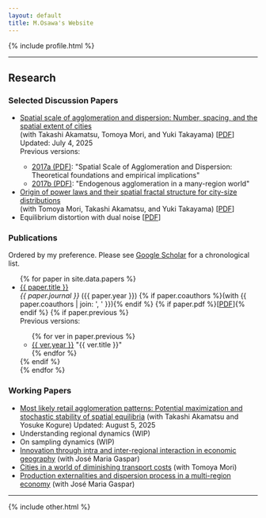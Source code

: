 ```yaml
---
layout: default
title: M.Osawa's Website
---
```


{% include profile.html %}

<hr>

<h2>Research</h2>

<h3>Selected Discussion Papers</h3>

<ul class="ref-list">
    <li><a href="https://arxiv.org/abs/1912.05113">Spatial scale of agglomeration and dispersion: Number, spacing, and the spatial extent of cities</a><br>(with Takashi Akamatsu, Tomoya Mori, and Yuki Takayama) [<a href="https://arxiv.org/pdf/1912.05113">PDF</a>] <span class="red-like">Updated: July 4, 2025</span>
    <div class="note">Previous versions: 
    <ul class="ref-prev">
        <li><a href="https://www.rieti.go.jp/jp/publications/dp/17e125.pdf" alt="Spatial scale of agglomeration and dispersion: Theoretical foundations and empirical implications">2017a (PDF)</a>: "Spatial Scale of Agglomeration and Dispersion: Theoretical foundations and empirical implications"</li>
        <li><a href="https://mpra.ub.uni-muenchen.de/97496/1/MPRA_paper_97496.pdf" alt="Endogenous agglomeration in a many-region world">2017b (PDF)</a>: "Endogenous agglomeration in a many-region world"</li>
    </ul>
    </div>
    </li>
    <li><a href="https://arxiv.org/abs/2207.05346">Origin of power laws and their spatial fractal structure for city-size distributions</a><br> (with Tomoya Mori, Takashi Akamatsu, and Yuki Takayama)  [<a href="https://arxiv.org/pdf/2207.05346">PDF</a>]
    </li>
    <li>Equilibrium distortion with dual noise [<a href="notes/draft/SLD.pdf">PDF</a>]
    </li>
</ul>

<h3>Publications</h3>

Ordered by my preference. Please see <a href="https://scholar.google.co.jp/citations?user=qKxF-dkAAAAJ" target="_blank">Google Scholar</a> for a chronological list. 

<ul class="ref-list">
  {% for paper in site.data.papers %}
    <li>
      <a href="{{ paper.url }}" class="paper-title">{{ paper.title }}</a> <br>
      <em class="red-like">{{ paper.journal }}</em> ({{ paper.year }}) 
      {% if paper.coauthors %}(with {{ paper.coauthors | join: ', ' }}){% endif %}
      {% if paper.pdf %}[<a href="{{ paper.pdf }}">PDF</a>]{% endif %}
      {% if paper.previous %}
      <div class="note">
      Previous versions: 
          <ul class="ref-prev">
            {% for ver in paper.previous %}
              <li>
                <a href="{{ ver.url }}">{{ ver.year }}</a> "{{ ver.title }}"
              </li>
            {% endfor %}
          </ul>
      </div>
      {% endif %}
    </li>
  {% endfor %}
</ul>

<h3>Working Papers</h3>

<ul class="ref-list">
<li><a href="https://arxiv.org/abs/2011.06778">Most likely retail agglomeration patterns: Potential maximization and stochastic stability of spatial equilibria</a>  (with Takashi Akamatsu and Yosuke Kogure) <span class="red-like">Updated: August 5, 2025</span></li>

<li>Understanding regional dynamics (WIP)</li>
<li>On sampling dynamics (WIP)</li>
<li><a href="https://arxiv.org/abs/2212.14475">Innovation through intra and inter-regional interaction in economic geography</a> (with José Maria Gaspar)</li>

<li><a href="https://arxiv.org/abs/2012.12503">Cities in a world of diminishing transport costs</a> (with Tomoya Mori)</li>


<li><a href="https://arxiv.org/abs/2001.05095">Production externalities and dispersion process in a multi-region economy</a> (with José Maria Gaspar)</li>
</ul>

<hr>

{% include other.html %}

</ul>